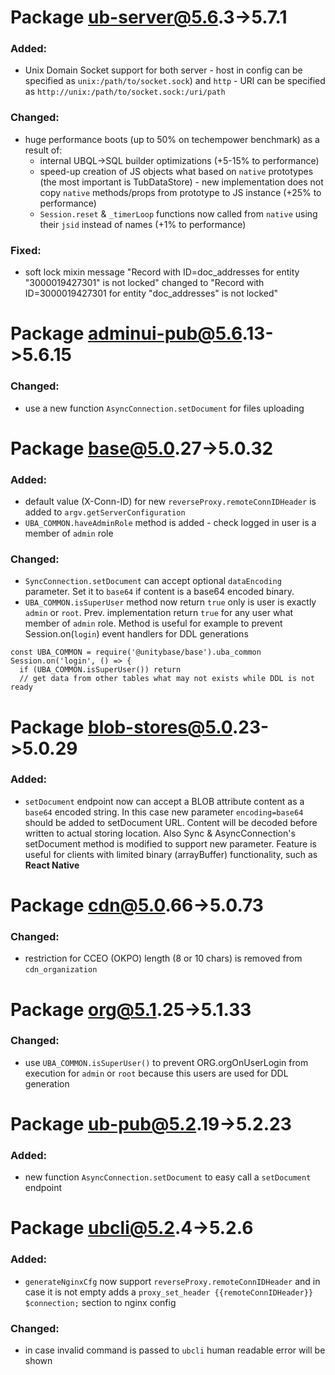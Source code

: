 #  Package ub-server@5.6.3->5.7.1
### Added:
 - Unix Domain Socket support for both server - host in config can be specified as 
 `unix:/path/to/socket.sock`) and `http` - URl can be specified as `http://unix:/path/to/socket.sock:/uri/path`
### Changed:
 - huge performance boots (up to 50% on techempower benchmark) as a result of:
    - internal UBQL->SQL builder optimizations (+5-15% to performance)
    - speed-up creation of JS objects what based on `native` prototypes
 (the most important is TubDataStore) - new implementation does not copy `native` methods/props
 from prototype to JS instance (+25% to performance)
    - `Session.reset` & `_timerLoop` functions now called from `native` using their `jsid`
    instead of names (+1% to performance)
### Fixed:
 - soft lock mixin message "Record with ID=doc_addresses for entity "3000019427301" is not locked"
  changed to "Record with ID=3000019427301 for entity "doc_addresses" is not locked"

#  Package adminui-pub@5.6.13->5.6.15
### Changed:
  - use a new function `AsyncConnection.setDocument` for files uploading
   

#  Package base@5.0.27->5.0.32
### Added:
 - default value (X-Conn-ID) for new `reverseProxy.remoteConnIDHeader` is added
 to `argv.getServerConfiguration`
 - `UBA_COMMON.haveAdminRole` method is added - check logged in user is a member of `admin` role
   
### Changed:
 - `SyncConnection.setDocument` can accept optional `dataEncoding` parameter.
 Set it to `base64` if content is a base64 encoded binary.
  - `UBA_COMMON.isSuperUser` method now return `true` only is user is exactly `admin` or `root`.
    Prev. implementation return `true` for any user what member of `admin` role. Method is useful 
    for example to prevent Session.on(`login`) event handlers for DDL generations
```
const UBA_COMMON = require('@unitybase/base').uba_common
Session.on('login', () => {
  if (UBA_COMMON.isSuperUser()) return
  // get data from other tables what may not exists while DDL is not ready
```

#  Package blob-stores@5.0.23->5.0.29
### Added:
 - `setDocument` endpoint now can accept a BLOB attribute content as a `base64` encoded string. 
  In this case new parameter `encoding=base64` should be added to setDocument URL.
  Content will be decoded before written to actual storing location.
  Also Sync & AsyncConnection's setDocument method is modified to support new parameter.
  Feature is useful for clients with limited binary (arrayBuffer) functionality, such as **React Native** 

#  Package cdn@5.0.66->5.0.73
### Changed:
 - restriction for CCEO (OKPO) length (8 or 10 chars) is removed from `cdn_organization`

#  Package org@5.1.25->5.1.33
### Changed:
  - use `UBA_COMMON.isSuperUser()` to prevent ORG.orgOnUserLogin from execution for `admin`
   or `root` because this users are used for DDL generation

#  Package ub-pub@5.2.19->5.2.23
### Added:
  - new function `AsyncConnection.setDocument` to easy call a `setDocument` endpoint

#  Package ubcli@5.2.4->5.2.6
### Added:
 - `generateNginxCfg` now support `reverseProxy.remoteConnIDHeader` and in case
  it is not empty adds a `proxy_set_header {{remoteConnIDHeader}} $connection;`
  section to nginx config
### Changed:
 - in case invalid command is passed to `ubcli` human readable error will be shown
